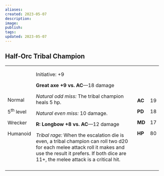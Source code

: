 ```yaml
---
aliases: 
created: 2023-05-07
description: 
image: 
publish: 
tags: 
updated: 2023-05-07
---
```


## Half-Orc Tribal Champion

<table>
<colgroup>
<col style="width: 16%" />
<col style="width: 72%" />
<col style="width: 5%" />
<col style="width: 5%" />
</colgroup>
<tbody>
<tr class="odd">
<td><p>Normal</p>
<p>5<sup>th</sup> level</p>
<p>Wrecker</p>
<p>Humanoid</p></td>
<td><p>Initiative: +9</p>
<p><strong>Great axe +9 vs. AC</strong>—18 damage</p>
<p><em>Natural odd miss:</em> The tribal champion heals 5 hp.</p>
<p><em>Natural even miss:</em> 10 damage.</p>
<p><strong>R: Longbow +8 vs. AC</strong>—12 damage</p>
<p><em>Tribal rage:</em> When the escalation die is even, a tribal
champion can roll two d20 for each melee attack roll it makes and use
the result it prefers. If both dice are 11+, the melee attack is a
critical hit.</p></td>
<td><p><strong>AC</strong></p>
<p><strong>PD</strong></p>
<p><strong>MD</strong></p>
<p><strong>HP</strong></p></td>
<td><p>19</p>
<p>18</p>
<p>17</p>
<p>80</p></td>
</tr>
<tr class="even">
<td></td>
<td></td>
<td></td>
<td></td>
</tr>
</tbody>
</table>

